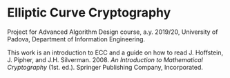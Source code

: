 # Elliptic Curve Cryptography

Project for Advanced Algorithm Design course, a.y. 2019/20, University of Padova, Department of Information Engineering.

This work is an introduction to ECC and a guide on how to read J. Hoffstein, J. Pipher, and J.H. Silverman. 2008. *An Introduction to Mathematical Cryptography* (1st. ed.). Springer Publishing Company, Incorporated.
